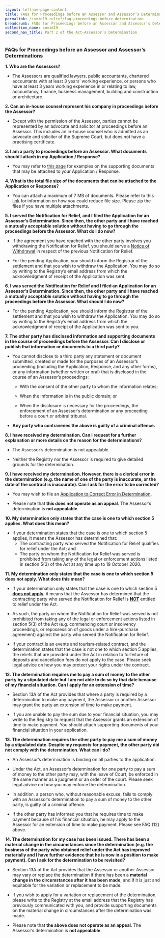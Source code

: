 ```yaml
---
layout: leftnav-page-content
title: FAQs for Proceedings before an Assessor and Assessor’s Determinations
permalink: /covid19-relief/faq-proceedings-before-determination
breadcrumb: FAQs for Proceedings before an Assessor and Assessor’s Determinations
collection_name: covid19
second_nav_title: Part 2 of the Act-Assessor’s Determination
---
```

### FAQs for Proceedings before an Assessor and Assessor’s Determinations ###

**1.	Who are the Assessors?** 
*	The Assessors are qualified lawyers, public accountants, chartered accountants with at least 3 years’ working experience, or persons who have at least 3 years working experience in or relating to law, accountancy, finance, business management, building and construction or architecture. 

**2.	Can an in-house counsel represent his company in proceedings before the Assessor?** 

*	Except with the permission of the Assessor, parties cannot be represented by an advocate and solicitor at proceedings before an Assessor. This includes an in-house counsel who is admitted as an advocate and solicitor of the Supreme Court, but does not have a practising certificate. 

**3.	I am a party to proceedings before an Assessor. What documents should I attach in my Application / Response?**

*	You may refer to [this page](supporting-doc-assessor) for examples on the supporting documents that may be attached to your Application / Response. 

**4.	What is the total file size of the documents that can be attached to the Application or Response?** 

*	You can attach a maximum of 7 MB of documents. Please refer to this [link](https://www.mlaw.gov.sg/covid19-relief/tips) for information on how you could reduce file size. Please zip the files if you have multiple attachments. 

**5.	I served the Notification for Relief, and I filed the Application for an Assessor’s Determination. Since then, the other party and I have reached a mutually acceptable solution without having to go through the proceedings before the Assessor. What do I do now?**
*	If the agreement you have reached with the other party involves you withdrawing the Notification for Relief, you should serve a [Notice of Withdrawal](https://www.mlaw.gov.sg/covid19-relief/withdrawal-notification-for-relief) in respect of the previous Notification for Relief. 

*	For the pending Application, you should inform the Registrar of the settlement and that you wish to withdraw the Application. You may do so by writing to the Registry’s email address from which the acknowledgment of receipt of the Application was sent. 

**6.	I was served the Notification for Relief and I filed an Application for an Assessor’s Determination. Since then, the other party and I have reached a mutually acceptable solution without having to go through the proceedings before the Assessor. What should I do now?** 
*	For the pending Application, you should inform the Registrar of the settlement and that you wish to withdraw the Application. You may do so by writing to the Registry’s email address from which the acknowledgment of receipt of the Application was sent to you. 

**7.	The other party has disclosed information and supporting documents in the course of proceedings before the Assessor. Can I disclose or publish that information or documents to a third party?** 

*	You cannot disclose to a third party any statement or document submitted, created or made for the purposes of an Assessor’s proceeding (including the Application, Response, and any other forms), or any information (whether written or oral) that is disclosed in the course of an Assessor’s proceedings: 

	   *	With the consent of the other party to whom the information relates; 

	   *	When the information is in the public domain; or

	   *	When the disclosure is necessary for the proceedings, the enforcement of an Assessor’s determination or any proceeding before a court or arbitral tribunal. 


*	**Any party who contravenes the above is guilty of a criminal offence.** 

**8.	I have received my determination. Can I request for a further explanation or more details on the reason for the determinations?**

*	The Assessor’s determination is not appealable. 

*	Neither the Registry nor the Assessor is required to give detailed grounds for the determination.  

**9.	I have received my determination. However, there is a clerical error in the determination (e.g. the name of one of the party is inaccurate, or the date of the contract is inaccurate). Can I ask for the error to be corrected?**

*	You may wish to file an [Application to Correct Error in Determination](https://www.mlaw.gov.sg/covid19-relief/request-to-correct-error-in-assessor). 

*	Please note that **this does not operate as an appeal**. The Assessor’s determination is **not appealable**. 

**10. My determination only states that the case is one to which section 5 applies. What does this mean?**
* If your determination states that the case is one to which section 5 applies, it means the Assessor has determined that: 
	* The contracting party who served the Notification for Relief qualifies for relief under the Act; and 
	* The party on whom the Notification for Relief was served is prohibited from taking any of the legal or enforcement actions listed in section 5(3) of the Act at any time up to 19 October 2020.


**11. My determination only states that the case is one to which section 5 does not apply. What does this mean?**
* If your determination only states that the case is one to which section 5 **<u>does not apply</u>**, it means that the Assessor has determined that the contracting party who served the Notification for Relief is **<u>NOT</u>** entitled to relief under the Act.

* As such, the party on whom the Notification for Relief was served is not prohibited from taking any of the legal or enforcement actions listed in section 5(3) of the Act (e.g. commencing court or insolvency proceedings, or repossession of goods under a hire-purchase agreement) against the party who served the Notification for Relief. 

* If your contract is an events and tourism-related contract, and the determination states that the case is not one to which section 5 applies, the reliefs that are provided under the Act in relation to forfeiture of deposits and cancellation fees do not apply to the case. Please seek legal advice on how you may protect your rights under the contract. 

**12. The determination requires me to pay a sum of money to the other party by a stipulated date but I am not able to do so by that date because of my financial situation. Can I apply for an extension of time?**

* Section 13A of the Act provides that where a party is required by a determination to make any payment, the Assessor or another Assessor may grant the party an extension of time to make payment.  

* If you are unable to pay the sum due to your financial situation, you may write to the Registry to request that the Assessor grants an extension of time to make payment. You should attach supporting documents of your financial situation in your application. 


**13. The determination requires the other party to pay me a sum of money by a stipulated date. Despite my requests for payment, the other party did not comply with the determination. What can I do?**

* An Assessor’s determination is binding on all parties to the application. 

* Under the Act, an Assessor’s determination for one party to pay a sum of money to the other party may, with the leave of Court, be enforced in the same manner as a judgment or an order of the court. Please seek legal advice on how you may enforce the determination. 

* In addition, a person who, without reasonable excuse, fails to comply with an Assessor’s determination to pay a sum of money to the other party, is guilty of a criminal offence. 

* If the other party has informed you that he requires time to make payment because of his financial situation, he may apply to the Assessor for an extension of time to make payment. Please see FAQ (12) above. 

**14.	The determination for my case has been issued. There has been a material change in the circumstances since the determination (e.g. the business of the party who obtained relief under the Act has improved materially and I have further evidence that he is now in a position to make payment). Can I ask for the determination to be revisited?**

* Section 13A of the Act provides that the Assessor or another Assessor may vary or replace the determination if there has been a **material change in the circumstances after it has been made**, and if it is just and equitable for the variation or replacement to be made. 

* If you wish to apply for a variation or replacement of the determination, please write to the Registry at the email address that the Registry has previously communicated with you, and provide supporting documents on the material change in circumstances after the determination was made.   

* Please note that **the above does not operate as an appeal**. The Assessor’s determination is **not appealable**. 

